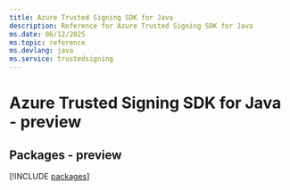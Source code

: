 ```yaml
---
title: Azure Trusted Signing SDK for Java
description: Reference for Azure Trusted Signing SDK for Java
ms.date: 06/12/2025
ms.topic: reference
ms.devlang: java
ms.service: trustedsigning
---
```

# Azure Trusted Signing SDK for Java - preview
## Packages - preview
[!INCLUDE [packages](trusted-signing-index.md)]